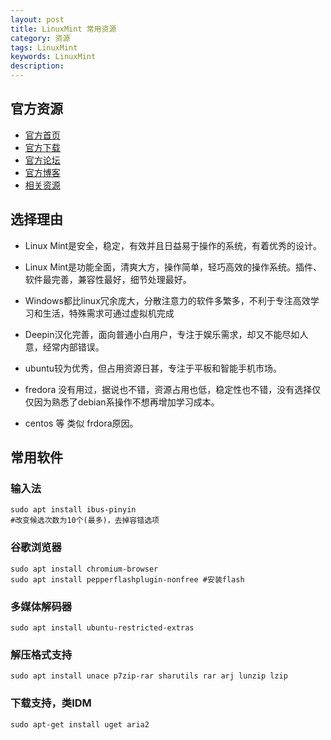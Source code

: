 ```yaml
---
layout: post
title: LinuxMint 常用资源
category: 资源
tags: LinuxMint
keywords: LinuxMint
description: 
---
```


## 官方资源

- [官方首页](http://linuxmint.com)
- [官方下载](http://www.linuxmint.com/download.php)
- [官方论坛](http://forums.linuxmint.com)
- [官方博客](http://blog.linuxmint.com)
- [相关资源](http://www.mintos.org)

## 选择理由

- Linux Mint是安全，稳定，有效并且日益易于操作的系统，有着优秀的设计。

- Linux Mint是功能全面，清爽大方，操作简单，轻巧高效的操作系统。插件、软件最完善，兼容性最好，细节处理最好。

- Windows都比linux冗余庞大，分散注意力的软件多繁多，不利于专注高效学习和生活，特殊需求可通过虚拟机完成

- Deepin汉化完善，面向普通小白用户，专注于娱乐需求，却又不能尽如人意，经常内部错误。

- ubuntu较为优秀，但占用资源日甚，专注于平板和智能手机市场。

- fredora 没有用过，据说也不错，资源占用也低，稳定性也不错，没有选择仅仅因为熟悉了debian系操作不想再增加学习成本。

- centos 等 类似 frdora原因。

## 常用软件

### 输入法

    sudo apt install ibus-pinyin
    #改变候选次数为10个(最多)，去掉容错选项
    
### 谷歌浏览器
    
    sudo apt install chromium-browser
    sudo apt install pepperflashplugin-nonfree #安装flash
  
### 多媒体解码器

    sudo apt install ubuntu-restricted-extras

### 解压格式支持

    sudo apt install unace p7zip-rar sharutils rar arj lunzip lzip
    
### 下载支持，类IDM

    sudo apt-get install uget aria2
